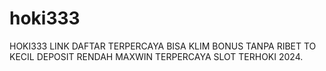 # hoki333
HOKI333 LINK DAFTAR TERPERCAYA BISA KLIM BONUS TANPA RIBET TO KECIL DEPOSIT RENDAH MAXWIN TERPERCAYA SLOT TERHOKI 2024.

